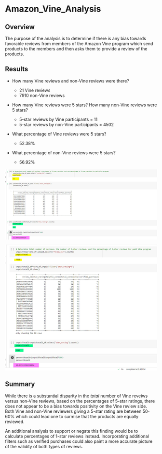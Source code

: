 # Amazon_Vine_Analysis
## Overview
The purpose of the analysis is to determine if there is any bias towards favorable reviews from members of the Amazon Vine program which send products to the members and then asks them to provide a review of the products. 

## Results
* How many Vine reviews and non-Vine reviews were there?
    * 21 Vine reviews
    * 7910 non-Vine reviews

* How many Vine reviews were 5 stars? How many non-Vine reviews were 5 stars?
    * 5-star reviews by Vine participants = 11
    * 5-star reviews by non-Vine participants = 4502

* What percentage of Vine reviews were 5 stars?
   * 52.38%

* What percentage of non-Vine reviews were 5 stars?
   * 56.92%

![vine_paid](https://github.com/agordon16/Amazon_Vine_Analysis/blob/26ec85ab805704eaedbd091002f60a29dda8c359/Images/Paid_Vine.jpg)

![vine_unpaid](https://github.com/agordon16/Amazon_Vine_Analysis/blob/26ec85ab805704eaedbd091002f60a29dda8c359/Images/Unpaid_Vine.jpg)


## Summary
While there is a substantial disparity in the *total* number of Vine reveiws versus non-Vine reviews, based on the percentages of 5-star ratings, there does not appear to be a bias towards positivity on the Vine review side. Both Vine and non-Vine reviewers giving a 5-star rating are between 50-60% which could lead one to surmise that the products are equally reviewed.

An additional analysis to support or negate this finding would be to calculate percentages of 1-star reviews instead. Incorporating additional filters such as verified purchases could also paint a more accurate picture of the validity of both types of reviews.